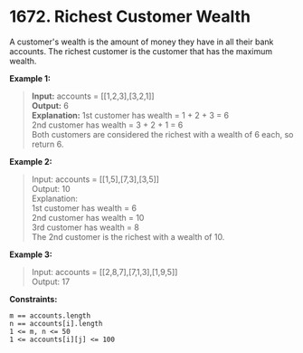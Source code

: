 # 1672. Richest Customer Wealth
A customer's wealth is the amount of money they have in all their bank accounts. The richest customer is the customer that has the maximum wealth.



**Example 1:**
>**Input:** accounts = [[1,2,3],[3,2,1]]  
**Output:** 6  
**Explanation:** 
1st customer has wealth = 1 + 2 + 3 = 6  
2nd customer has wealth = 3 + 2 + 1 = 6  
Both customers are considered the richest with a wealth of 6 each, so return 6.

**Example 2:**

>Input: accounts = [[1,5],[7,3],[3,5]]  
Output: 10  
Explanation:  
1st customer has wealth = 6  
2nd customer has wealth = 10  
3rd customer has wealth = 8  
The 2nd customer is the richest with a wealth of 10.  

**Example 3:**

>Input: accounts = [[2,8,7],[7,1,3],[1,9,5]]  
Output: 17

**Constraints:**

``m == accounts.length``  
``n == accounts[i].length``  
``1 <= m, n <= 50``  
``1 <= accounts[i][j] <= 100``